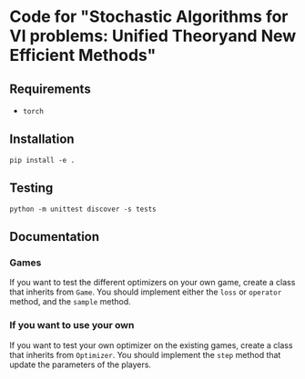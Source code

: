 # Code for "Stochastic Algorithms for VI problems:  Unified Theoryand New Efficient Methods"

## Requirements
- `torch`

## Installation
`pip install -e .`

## Testing
`python -m unittest discover -s tests`

## Documentation
### Games
If you want to test the different optimizers on your own game, create a class that inherits from `Game`. 
You should implement either the `loss` or `operator` method, and the `sample` method.

### If you want to use your own 
If you want to test your own optimizer on the existing games, create a class that inherits from `Optimizer`.
You should implement the `step` method that update the parameters of the players.

